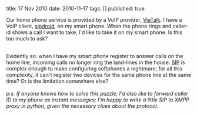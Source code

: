 title: 17 Nov 2010
date: 2010-11-17
tags: []
published: true

Our home phone service is provided by a VoIP provider, <a href="http://www.viatalk.com/">ViaTalk</a>. I have a VoIP client, <a href="http://sipdroid.org/">sipdroid</a>, on my smart phone. When the phone rings and caller-id shows a call I want to take, I'd like to take it on my smart phone. Is this too much to ask?<br />
<div><br />
</div><div>Evidently so: when I have my smart phone register to answer calls on the home line, incoming calls no longer ring the land-lines in the house. <a href="http://en.wikipedia.org/wiki/Session_Initiation_Protocol">SIP</a>&nbsp;is complex enough to make configuring softphones a nightmare; for all this complexity, it can't register two devices for the same phone line at the same time? Or is the limitation somewhere else?</div><div><br />
</div><div><i>p.s. If anyone knows how to solve this puzzle, I'd also like to forward caller ID to my phone as instant messages; I'm happy to write a little SIP to XMPP proxy in python, given the necessary clues about the protocol.</i></div><div class="blogger-post-footer"><img width='1' height='1' src='https://blogger.googleusercontent.com/tracker/1117883616379032462-313607353353007924?l=www.madmode.com' alt='' /></div>